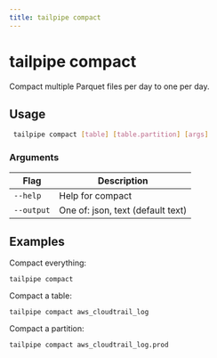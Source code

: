 ```yaml
---
title: tailpipe compact
---
```


# tailpipe compact

Compact multiple Parquet files per day to one per day.

## Usage
```bash
 tailpipe compact [table] [table.partition] [args]
 ```

### Arguments

| Flag | Description
|-|-
|  `--help`          |  Help for compact
|  `--output`        |  One of: json, text (default text)


## Examples

Compact everything:

```hcl
tailpipe compact
```

Compact a table:

```hcl
tailpipe compact aws_cloudtrail_log
```

<!--
Compact a table's newest 7 days:

```hcl
tailpipe compact aws_cloudtrail_log  --from T-7d
```

Compact a table between two dates:

```hcl
tailpipe compact aws_cloudtrail_log  --from 1/1/2024 --to 2/1/2024
```
-->

Compact a partition:

```
tailpipe compact aws_cloudtrail_log.prod
```

<!--
Compact specific days for partition:

```hcl
tailpipe compact aws_cloudtrail_log.prod  --from 1/1/2024 --from 2/1/2024
tailpipe compact aws_cloudtrail_log.prod  --from T-7d
```
-->

